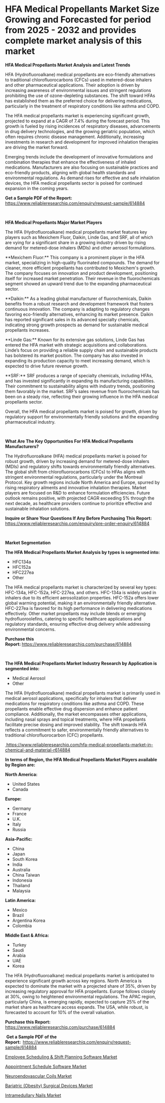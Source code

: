 <p><h1>HFA Medical Propellants Market Size Growing and Forecasted for period from 2025 - 2032 and provides complete market analysis of this market</h1></p><p><strong>HFA Medical Propellants Market Analysis and Latest Trends</strong></p>
<p><p>HFA (Hydrofluoroalkane) medical propellants are eco-friendly alternatives to traditional chlorofluorocarbons (CFCs) used in metered-dose inhalers and other pharmaceutical applications. Their adoption is driven by increasing awareness of environmental issues and stringent regulations prohibiting the use of ozone-depleting substances. The shift toward HFAs has established them as the preferred choice for delivering medications, particularly in the treatment of respiratory conditions like asthma and COPD.</p><p>The HFA medical propellants market is experiencing significant growth, projected to expand at a CAGR of 7.4% during the forecast period. This growth is fueled by rising incidences of respiratory diseases, advancements in drug delivery technologies, and the growing geriatric population, which often requires chronic disease management. Additionally, increasing investments in research and development for improved inhalation therapies are driving the market forward.</p><p>Emerging trends include the development of innovative formulations and combination therapies that enhance the effectiveness of inhaled medications. Manufacturers are also focusing on sustainable practices and eco-friendly products, aligning with global health standards and environmental regulations. As demand rises for effective and safe inhalation devices, the HFA medical propellants sector is poised for continued expansion in the coming years.</p></p>
<p><strong>Get a Sample PDF of the Report:&nbsp;</strong> <a href="https://www.reliableresearchiq.com/enquiry/request-sample/614884?utm_campaign=1087&utm_medium=2&utm_source=Github&utm_content=ia&utm_term=24032025&utm_id=hfa-medical-propellants">https://www.reliableresearchiq.com/enquiry/request-sample/614884</a></p>
<p>&nbsp;</p>
<p><strong>HFA Medical Propellants Major Market Players</strong></p>
<p><p>The HFA (Hydrofluoroalkane) medical propellants market features key players such as Mexichem Fluor, Daikin, Linde Gas, and SRF, all of which are vying for a significant share in a growing industry driven by rising demand for metered-dose inhalers (MDIs) and other aerosol formulations.</p><p>**Mexichem Fluor:** This company is a prominent player in the HFA market, specializing in high-quality fluorinated compounds. The demand for cleaner, more efficient propellants has contributed to Mexichem's growth. The company focuses on innovation and product development, positioning itself for increased market penetration. Their revenue in the fluorochemicals segment showed an upward trend due to the expanding pharmaceutical sector.</p><p>**Daikin:** As a leading global manufacturer of fluorochemicals, Daikin benefits from a robust research and development framework that fosters continuous innovation. The company is adapting to regulatory changes favoring eco-friendly alternatives, enhancing its market presence. Daikin has reported significant sales in its advanced specialty chemicals, indicating strong growth prospects as demand for sustainable medical propellants increases.</p><p>**Linde Gas:** Known for its extensive gas solutions, Linde Gas has entered the HFA market with strategic acquisitions and collaborations. Linde’s focus on providing a reliable supply chain and sustainable products has bolstered its market position. The company has also invested in expanding its production capacity to meet increasing demand, which is expected to drive future revenue growth.</p><p>**SRF:** SRF produces a range of specialty chemicals, including HFAs, and has invested significantly in expanding its manufacturing capabilities. Their commitment to sustainability aligns with industry trends, positioning them favorably in the market. SRF’s sales revenue from fluorochemicals has been on a steady rise, reflecting their growing influence in the HFA medical propellants sector.</p><p>Overall, the HFA medical propellants market is poised for growth, driven by regulatory support for environmentally friendly solutions and the expanding pharmaceutical industry.</p></p>
<p>&nbsp;</p>
<p><strong>What Are The Key Opportunities For HFA Medical Propellants Manufacturers?</strong></p>
<p><p>The Hydrofluoroalkane (HFA) medical propellants market is poised for robust growth, driven by increasing demand for metered-dose inhalers (MDIs) and regulatory shifts towards environmentally friendly alternatives. The global shift from chlorofluorocarbons (CFCs) to HFAs aligns with stringent environmental regulations, particularly under the Montreal Protocol. Key growth regions include North America and Europe, spurred by rising respiratory ailments and innovative inhalation therapies. Market players are focused on R&D to enhance formulation efficiencies. Future outlook remains positive, with projected CAGR exceeding 5% through the next decade, as healthcare providers continue to prioritize effective and sustainable inhalation solutions.</p></p>
<p><strong>Inquire or Share Your Questions If Any Before Purchasing This Report:</strong> <a href="https://www.reliableresearchiq.com/enquiry/pre-order-enquiry/614884?utm_campaign=1087&utm_medium=2&utm_source=Github&utm_content=ia&utm_term=24032025&utm_id=hfa-medical-propellants">https://www.reliableresearchiq.com/enquiry/pre-order-enquiry/614884</a></p>
<p>&nbsp;</p>
<p><strong>Market Segmentation</strong></p>
<p><strong>The HFA Medical Propellants Market Analysis by types is segmented into:</strong></p>
<p><ul><li>HFC134a</li><li>HFC152a</li><li>HFC227ea</li><li>Other</li></ul></p>
<p><p>The HFA medical propellants market is characterized by several key types: HFC-134a, HFC-152a, HFC-227ea, and others. HFC-134a is widely used in inhalers due to its efficient aerosolization properties. HFC-152a offers lower global warming potential, making it an environmentally friendly alternative. HFC-227ea is favored for its high performance in delivering medications effectively. Other market propellants may include blends or emerging hydrofluoroolefins, catering to specific healthcare applications and regulatory standards, ensuring effective drug delivery while addressing environmental concerns.</p></p>
<p><strong>Purchase this Report:&nbsp;</strong><a href="https://www.reliableresearchiq.com/purchase/614884?utm_campaign=1087&utm_medium=2&utm_source=Github&utm_content=ia&utm_term=24032025&utm_id=hfa-medical-propellants">https://www.reliableresearchiq.com/purchase/614884</a></p>
<p>&nbsp;</p>
<p><strong>The HFA Medical Propellants Market Industry Research by Application is segmented into:</strong></p>
<p><ul><li>Medical Aerosol</li><li>Other</li></ul></p>
<p><p>The HFA (Hydrofluoroalkane) medical propellants market is primarily used in medical aerosol applications, specifically for inhalers that deliver medications for respiratory conditions like asthma and COPD. These propellants enable effective drug dispersion and enhance patient compliance. Additionally, the market encompasses other applications, including nasal sprays and topical treatments, where HFA propellants facilitate precise dosing and improved stability. The shift towards HFA reflects a commitment to safer, environmentally friendly alternatives to traditional chlorofluorocarbon (CFC) propellants.</p></p>
<p><a href="https://www.reliableresearchiq.com/hfa-medical-propellants-market-in-chemical-and-material-r614884?utm_campaign=1087&utm_medium=2&utm_source=Github&utm_content=ia&utm_term=24032025&utm_id=hfa-medical-propellants">&nbsp;https://www.reliableresearchiq.com/hfa-medical-propellants-market-in-chemical-and-material-r614884</a></p>
<p><strong>In terms of Region, the HFA Medical Propellants Market Players available by Region are:</strong></p>
<p>
    <p> <strong> North America: </strong>
        <ul>
            <li>United States</li>
            <li>Canada</li>
        </ul>
        </p> 
    <p> <strong> Europe: </strong>
        <ul>
            <li>Germany</li>
            <li>France</li>
            <li>U.K.</li>
            <li>Italy</li>
            <li>Russia</li>
        </ul>
        </p> 
    <p> <strong> Asia-Pacific: </strong>
        <ul>
            <li>China</li>
            <li>Japan</li>
            <li>South Korea</li>
            <li>India</li>
            <li>Australia</li>
            <li>China Taiwan</li>
            <li>Indonesia</li>
            <li>Thailand</li>
            <li>Malaysia</li>
        </ul>
        </p> 
    <p> <strong> Latin America: </strong>
        <ul>
            <li>Mexico</li>
            <li>Brazil</li>
            <li>Argentina Korea</li>
            <li>Colombia</li>
        </ul>
        </p> 
    <p> <strong> Middle East & Africa: </strong>
        <ul>
            <li>Turkey</li>
            <li>Saudi</li>
            <li>Arabia</li>
            <li>UAE</li>
            <li>Korea</li>
        </ul>
    </p>
    </p>
<p><p>The HFA (Hydrofluoroalkane) medical propellants market is anticipated to experience significant growth across key regions. North America is expected to dominate the market with a projected share of 35%, driven by increasing regulatory approval for HFA propellants. Europe follows closely at 30%, owing to heightened environmental regulations. The APAC region, particularly China, is emerging rapidly, expected to capture 25% of the market share as healthcare access expands. The USA, while robust, is forecasted to account for 10% of the overall valuation.</p></p>
<p><strong>Purchase this Report: </strong><a href="https://www.reliableresearchiq.com/purchase/614884?utm_campaign=1087&utm_medium=2&utm_source=Github&utm_content=ia&utm_term=24032025&utm_id=hfa-medical-propellants">https://www.reliableresearchiq.com/purchase/614884</a></p>
<p>&nbsp;<strong>Get a Sample PDF of the Report:&nbsp;&nbsp;</strong><a href="https://www.reliableresearchiq.com/enquiry/request-sample/614884?utm_campaign=1087&utm_medium=2&utm_source=Github&utm_content=ia&utm_term=24032025&utm_id=hfa-medical-propellants">https://www.reliableresearchiq.com/enquiry/request-sample/614884</a></p>
<p><strong></strong></p>
<p><p><a href="https://github.com/yuukoleuda/Market-Research-Report-List-1/blob/main/employee-scheduling-shift-planning-software-market.md?utm_campaign=1087&utm_medium=2&utm_source=Github&utm_content=ia&utm_term=24032025&utm_id=hfa-medical-propellants">Employee Scheduling & Shift Planning Software Market</a></p><p><a href="https://github.com/saguegrody74/Market-Research-Report-List-1/blob/main/appointment-schedule-software-market.md?utm_campaign=1087&utm_medium=2&utm_source=Github&utm_content=ia&utm_term=24032025&utm_id=hfa-medical-propellants">Appointment Schedule Software Market</a></p><p><a href="https://github.com/denighoylen1/Market-Research-Report-List-1/blob/main/neuroendovascular-coils-market.md?utm_campaign=1087&utm_medium=2&utm_source=Github&utm_content=ia&utm_term=24032025&utm_id=hfa-medical-propellants">Neuroendovascular Coils Market</a></p><p><a href="https://github.com/luerabollevc/Market-Research-Report-List-1/blob/main/bariatric-obesity-surgical-devices-market.md?utm_campaign=1087&utm_medium=2&utm_source=Github&utm_content=ia&utm_term=24032025&utm_id=hfa-medical-propellants">Bariatric (Obesity) Surgical Devices Market</a></p><p><a href="https://github.com/tornapruttuz/Market-Research-Report-List-1/blob/main/intramedullary-nails-market.md?utm_campaign=1087&utm_medium=2&utm_source=Github&utm_content=ia&utm_term=24032025&utm_id=hfa-medical-propellants">Intramedullary Nails Market</a></p></p>